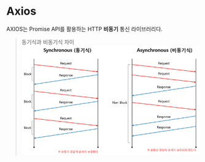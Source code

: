 # Axios

AXIOS는 Promise API를 활용하는 HTTP **비동기** 통신 라이브러리다.

> 동기식과 비동기식 차이
> <img src="./img/Asynchronous.png" >

